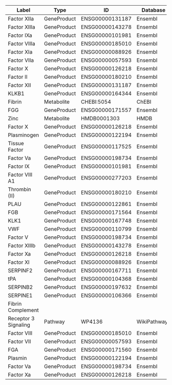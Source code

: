 | Label | Type | ID | Database |
| ---- | ---- | ---- | ---- |
|Factor XIIa | GeneProduct | ENSG00000131187 | Ensembl |
|Factor XIIIa | GeneProduct | ENSG00000143278 | Ensembl |
|Factor IXa | GeneProduct | ENSG00000101981 | Ensembl |
|Factor VIIIa | GeneProduct | ENSG00000185010 | Ensembl |
|Factor XIa | GeneProduct | ENSG00000088926 | Ensembl |
|Factor VIIa | GeneProduct | ENSG00000057593 | Ensembl |
|Factor X | GeneProduct | ENSG00000126218 | Ensembl |
|Factor II | GeneProduct | ENSG00000180210 | Ensembl |
|Factor XII | GeneProduct | ENSG00000131187 | Ensembl |
|KLKB1 | GeneProduct | ENSG00000164344 | Ensembl |
|Fibrin | Metabolite | CHEBI:5054 | ChEBI |
|FGG | GeneProduct | ENSG00000171557 | Ensembl |
|Zinc | Metabolite | HMDB0001303 | HMDB |
|Factor X | GeneProduct | ENSG00000126218 | Ensembl |
|Plasminogen | GeneProduct | ENSG00000122194 | Ensembl |
|Tissue Factor | GeneProduct | ENSG00000117525 | Ensembl |
|Factor Va | GeneProduct | ENSG00000198734 | Ensembl |
|Factor IX | GeneProduct | ENSG00000101981 | Ensembl |
|Factor VIII A1 | GeneProduct | ENSG00000277203 | Ensembl |
|Thrombin (II) | GeneProduct | ENSG00000180210 | Ensembl |
|PLAU | GeneProduct | ENSG00000122861 | Ensembl |
|FGB | GeneProduct | ENSG00000171564 | Ensembl |
|KLK1 | GeneProduct | ENSG00000167748 | Ensembl |
|VWF | GeneProduct | ENSG00000110799 | Ensembl |
|Factor V | GeneProduct | ENSG00000198734 | Ensembl |
|Factor XIIIb | GeneProduct | ENSG00000143278 | Ensembl |
|Factor Xa | GeneProduct | ENSG00000126218 | Ensembl |
|Factor XI | GeneProduct | ENSG00000088926 | Ensembl |
|SERPINF2 | GeneProduct | ENSG00000167711 | Ensembl |
|tPA | GeneProduct | ENSG00000104368 | Ensembl |
|SERPINB2 | GeneProduct | ENSG00000197632 | Ensembl |
|SERPINE1 | GeneProduct | ENSG00000106366 | Ensembl |
|Fibrin Complement 
Receptor 3 Signaling | Pathway | WP4136 | WikiPathways |
|Factor VIII | GeneProduct | ENSG00000185010 | Ensembl |
|Factor VII | GeneProduct | ENSG00000057593 | Ensembl |
|FGA | GeneProduct | ENSG00000171560 | Ensembl |
|Plasmin | GeneProduct | ENSG00000122194 | Ensembl |
|Factor Va | GeneProduct | ENSG00000198734 | Ensembl |
|Factor Xa | GeneProduct | ENSG00000126218 | Ensembl |
